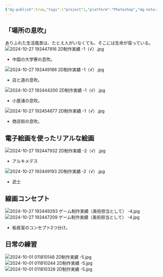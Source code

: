 ```yaml
---
{"dg-publish":true,"tags":["project"],"platform":"Photoshop","dg-note-icon":"2","description":"/","cover":"![](https://github.com/Kairitsuhou/ImageHost/blob/main/Publish%202D%20.png?raw=true)","permalink":"/900.Publish/2D制作実績/","dgPassFrontmatter":true,"noteIcon":"2"}
---
```


## 「場所の息吹」
ありふれた生活風景は、たとえ人がいなくても、そこには生命が宿っている。
![2024-10-27 192447916 2D制作実績 -1（√）.jpg](/img/user/700.Attachment/2024-10-27%20192447916%202D%E5%88%B6%E4%BD%9C%E5%AE%9F%E7%B8%BE%20-1%EF%BC%88%E2%88%9A%EF%BC%89.jpg)
- 中国の大学寮の息吹。

![2024-10-27 192449186 2D制作実績 -1（√）.jpg](/img/user/700.Attachment/2024-10-27%20192449186%202D%E5%88%B6%E4%BD%9C%E5%AE%9F%E7%B8%BE%20-1%EF%BC%88%E2%88%9A%EF%BC%89.jpg)
- 店と道の息吹。

![2024-10-27 192444200 2D制作実績 -1（√）.jpg](/img/user/700.Attachment/2024-10-27%20192444200%202D%E5%88%B6%E4%BD%9C%E5%AE%9F%E7%B8%BE%20-1%EF%BC%88%E2%88%9A%EF%BC%89.jpg)
- 小屋浦の息吹。

![2024-10-27 192454677 2D制作実績 -1（√）.jpg](/img/user/700.Attachment/2024-10-27%20192454677%202D%E5%88%B6%E4%BD%9C%E5%AE%9F%E7%B8%BE%20-1%EF%BC%88%E2%88%9A%EF%BC%89.jpg)
- 商店街の息吹。

## 電子絵画を使ったリアルな絵画
![2024-10-27 192447932 2D制作実績 -2（√）.jpg](/img/user/700.Attachment/2024-10-27%20192447932%202D%E5%88%B6%E4%BD%9C%E5%AE%9F%E7%B8%BE%20-2%EF%BC%88%E2%88%9A%EF%BC%89.jpg)
- アルキメデス

![2024-10-27 192449193 2D制作実績 -2（√）.jpg](/img/user/700.Attachment/2024-10-27%20192449193%202D%E5%88%B6%E4%BD%9C%E5%AE%9F%E7%B8%BE%20-2%EF%BC%88%E2%88%9A%EF%BC%89.jpg)
- 武士

## 線画コンセプト
![2024-10-27 192449293 ゲーム制作実績（美術担当として） -4.jpg](/img/user/700.Attachment/2024-10-27%20192449293%20%E3%82%B2%E3%83%BC%E3%83%A0%E5%88%B6%E4%BD%9C%E5%AE%9F%E7%B8%BE%EF%BC%88%E7%BE%8E%E8%A1%93%E6%8B%85%E5%BD%93%E3%81%A8%E3%81%97%E3%81%A6%EF%BC%89%20-4.jpg)
![2024-10-27 192447209 ゲーム制作実績（美術担当として） -4.jpg](/img/user/700.Attachment/2024-10-27%20192447209%20%E3%82%B2%E3%83%BC%E3%83%A0%E5%88%B6%E4%BD%9C%E5%AE%9F%E7%B8%BE%EF%BC%88%E7%BE%8E%E8%A1%93%E6%8B%85%E5%BD%93%E3%81%A8%E3%81%97%E3%81%A6%EF%BC%89%20-4.jpg)
- 船長室のコンセプト2つ分け。

## 日常の練習
![2024-10-01 011810148 2D制作実績 -5.jpg](/img/user/700.Attachment/2024-10-01%20011810148%202D%E5%88%B6%E4%BD%9C%E5%AE%9F%E7%B8%BE%20-5.jpg)
![2024-10-01 011810244 2D制作実績 -5.jpg](/img/user/700.Attachment/2024-10-01%20011810244%202D%E5%88%B6%E4%BD%9C%E5%AE%9F%E7%B8%BE%20-5.jpg)
![2024-10-01 011810328 2D制作実績 -5.jpg](/img/user/700.Attachment/2024-10-01%20011810328%202D%E5%88%B6%E4%BD%9C%E5%AE%9F%E7%B8%BE%20-5.jpg)